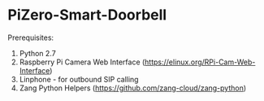 # PiZero-Smart-Doorbell

Prerequisites:

1. Python 2.7
2. Raspberry Pi Camera Web Interface (https://elinux.org/RPi-Cam-Web-Interface)
3. Linphone - for outbound SIP calling
4. Zang Python Helpers (https://github.com/zang-cloud/zang-python)
